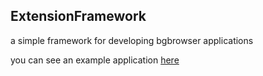 ## ExtensionFramework

a simple framework for developing bgbrowser applications

you can see an example application [here](https://github.com/AmirAli-AZ/helloBGB)